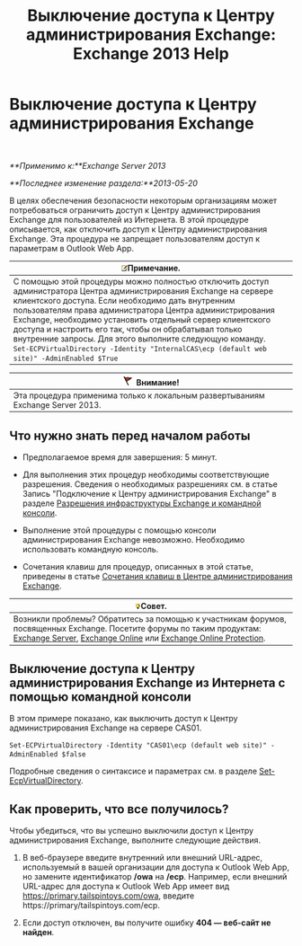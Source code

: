 ﻿---
title: 'Выключение доступа к Центру администрирования Exchange: Exchange 2013 Help'
TOCTitle: Выключение доступа к Центру администрирования Exchange
ms:assetid: 49f4fa77-1722-4703-81c9-8724ae0334fb
ms:mtpsurl: https://technet.microsoft.com/ru-ru/library/JJ218639(v=EXCHG.150)
ms:contentKeyID: 50487988
ms.date: 05/22/2018
mtps_version: v=EXCHG.150
ms.translationtype: MT
---

# Выключение доступа к Центру администрирования Exchange

 

_**Применимо к:**Exchange Server 2013_

_**Последнее изменение раздела:**2013-05-20_

В целях обеспечения безопасности некоторым организациям может потребоваться ограничить доступ к Центру администрирования Exchange для пользователей из Интернета. В этой процедуре описывается, как отключить доступ к Центру администрирования Exchange. Эта процедура не запрещает пользователям доступ к параметрам в Outlook Web App.

<table>
<thead>
<tr class="header">
<th><img src="images/JJ126620.note(EXCHG.150).gif" title="Примечание" alt="Примечание" />Примечание.</th>
</tr>
</thead>
<tbody>
<tr class="odd">
<td>С помощью этой процедуры можно полностью отключить доступ администратора Центра администрирования Exchange на сервере клиентского доступа. Если необходимо дать внутренним пользователям права администратора Центра администрирования Exchange, необходимо установить отдельный сервер клиентского доступа и настроить его так, чтобы он обрабатывал только внутренние запросы. Для этого выполните следующую команду.<br />
<code>Set-ECPVirtualDirectory -Identity &quot;InternalCAS\ecp (default web site)&quot; -AdminEnabled $True</code></td>
</tr>
</tbody>
</table>


<table>
<thead>
<tr class="header">
<th><img src="images/Dd876857.Caution(EXCHG.150).gif" title="Внимание!" alt="Внимание!" />Внимание!</th>
</tr>
</thead>
<tbody>
<tr class="odd">
<td>Эта процедура применима только к локальным развертываниям Exchange Server 2013.</td>
</tr>
</tbody>
</table>


## Что нужно знать перед началом работы

  - Предполагаемое время для завершения: 5 минут.

  - Для выполнения этих процедур необходимы соответствующие разрешения. Сведения о необходимых разрешениях см. в статье Запись "Подключение к Центру администрирования Exchange" в разделе [Разрешения инфраструктуры Exchange и командной консоли](exchange-and-shell-infrastructure-permissions-exchange-2013-help.md).

  - Выполнение этой процедуры с помощью консоли администрирования Exchange невозможно. Необходимо использовать командную консоль.

  - Сочетания клавиш для процедур, описанных в этой статье, приведены в статье [Сочетания клавиш в Центре администрирования Exchange](keyboard-shortcuts-in-the-exchange-admin-center-exchange-online-protection-help.md).

<table>
<thead>
<tr class="header">
<th><img src="images/Bb124558.tip(EXCHG.150).gif" title="Совет" alt="Совет" />Совет.</th>
</tr>
</thead>
<tbody>
<tr class="odd">
<td>Возникли проблемы? Обратитесь за помощью к участникам форумов, посвященных Exchange. Посетите форумы по таким продуктам: <a href="https://go.microsoft.com/fwlink/p/?linkid=60612">Exchange Server</a>, <a href="https://go.microsoft.com/fwlink/p/?linkid=267542">Exchange Online</a> или <a href="https://go.microsoft.com/fwlink/p/?linkid=285351">Exchange Online Protection</a>.</td>
</tr>
</tbody>
</table>


## Выключение доступа к Центру администрирования Exchange из Интернета с помощью командной консоли

В этом примере показано, как выключить доступ к Центру администрирования Exchange на сервере CAS01.

    Set-ECPVirtualDirectory -Identity "CAS01\ecp (default web site)" -AdminEnabled $false

Подробные сведения о синтаксисе и параметрах см. в разделе [Set-EcpVirtualDirectory](https://technet.microsoft.com/ru-ru/library/dd297991\(v=exchg.150\)).

## Как проверить, что все получилось?

Чтобы убедиться, что вы успешно выключили доступ к Центру администрирования Exchange, выполните следующие действия.

1.  В веб-браузере введите внутренний или внешний URL-адрес, используемый в вашей организации для доступа к Outlook Web App, но замените идентификатор **/owa** на **/ecp**. Например, если внешний URL-адрес для доступа к Outlook Web App имеет вид https://primary.tailspintoys.com/owa, введите https://primary/tailspintoys.com/ecp.

2.  Если доступ отключен, вы получите ошибку **404 — веб-сайт не найден**.

